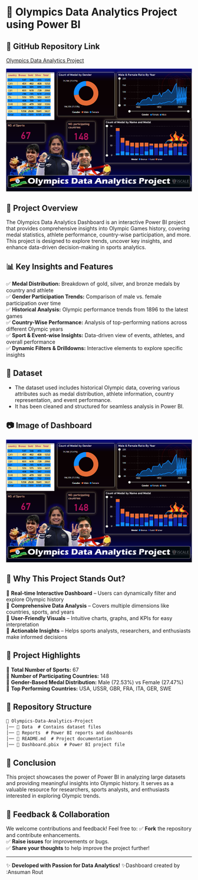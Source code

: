 # 🏅 Olympics Data Analytics Project using Power BI

## 📌 GitHub Repository Link
[Olympics Data Analytics Project](https://github.com/AnsumanRout2004/Olympics-Data-Analytics-Project-using-Power-BI-)




![Dashboard Preview](https://github.com/AnsumanRout2004/Olympics-Data-Analytics-Project-using-Power-BI-/blob/main/Screenshot%202025-02-01%20045523.png)

## 📌 Project Overview
The Olympics Data Analytics Dashboard is an interactive Power BI project that provides comprehensive insights into Olympic Games history, covering medal statistics, athlete performance, country-wise participation, and more. This project is designed to explore trends, uncover key insights, and enhance data-driven decision-making in sports analytics.

## 📊 Key Insights and Features
✅ **Medal Distribution:** Breakdown of gold, silver, and bronze medals by country and athlete  
✅ **Gender Participation Trends:** Comparison of male vs. female participation over time  
✅ **Historical Analysis:** Olympic performance trends from 1896 to the latest games  
✅ **Country-Wise Performance:** Analysis of top-performing nations across different Olympic years  
✅ **Sport & Event-wise Insights:** Data-driven view of events, athletes, and overall performance  
✅ **Dynamic Filters & Drilldowns:** Interactive elements to explore specific insights  

## 📂 Dataset
- The dataset used includes historical Olympic data, covering various attributes such as medal distribution, athlete information, country representation, and event performance.
- It has been cleaned and structured for seamless analysis in Power BI.

## 📷 Image of Dashboard
![Dashboard Preview](https://github.com/AnsumanRout2004/Olympics-Data-Analytics-Project-using-Power-BI-/blob/main/Screenshot%202025-02-01%20045523.png)

## 🚀 Why This Project Stands Out?
🔹 **Real-time Interactive Dashboard** – Users can dynamically filter and explore Olympic history  
🔹 **Comprehensive Data Analysis** – Covers multiple dimensions like countries, sports, and years  
🔹 **User-Friendly Visuals** – Intuitive charts, graphs, and KPIs for easy interpretation  
🔹 **Actionable Insights** – Helps sports analysts, researchers, and enthusiasts make informed decisions  

## 🌟 Project Highlights
📌 **Total Number of Sports:** 67  
📌 **Number of Participating Countries:** 148  
📌 **Gender-Based Medal Distribution:** Male (72.53%) vs Female (27.47%)  
📌 **Top Performing Countries:** USA, USSR, GBR, FRA, ITA, GER, SWE  

## 📁 Repository Structure
```
📂 Olympics-Data-Analytics-Project
│── 📁 Data  # Contains dataset files
│── 📁 Reports  # Power BI reports and dashboards
│── 📄 README.md  # Project documentation
│── 📄 Dashboard.pbix  # Power BI project file
```

## 🏁 Conclusion
This project showcases the power of Power BI in analyzing large datasets and providing meaningful insights into Olympic history. It serves as a valuable resource for researchers, sports analysts, and enthusiasts interested in exploring Olympic trends.

## 🤝 Feedback & Collaboration
We welcome contributions and feedback! Feel free to:
✅ **Fork** the repository and contribute enhancements.  
✅ **Raise issues** for improvements or bugs.  
✅ **Share your thoughts** to help improve the project further!  

---
✨ **Developed with Passion for Data Analytics!** ✨Dashboard created by :Ansuman Rout

